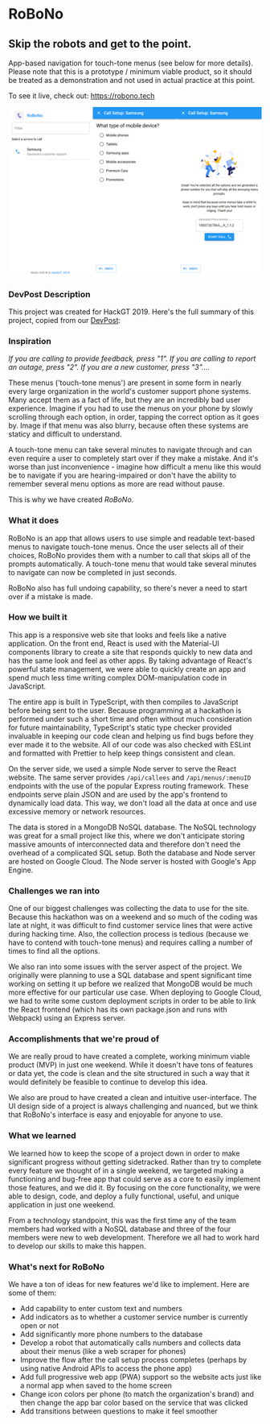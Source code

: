 # RoBoNo

## Skip the robots and get to the point.

App-based navigation for touch-tone menus (see below for more details). Please note that this is a prototype / minimum viable product, so it should be treated as a demonstration and not used in actual practice at this point.

To see it live, check out:
https://robono.tech

![](screenshots.png)

### DevPost Description

This project was created for HackGT 2019. Here's the full summary of this project, copied from our [DevPost](https://devpost.com/software/robono):

### Inspiration

_If you are calling to provide feedback, press "1". If you are calling to report an outage, press "2". If you are a new customer, press "3"...._

These menus ('touch-tone menus') are present in some form in nearly every large organization in the world's customer support phone systems. Many accept them as a fact of life, but they are an incredibly bad user experience. Imagine if you had to use the menus on your phone by slowly scrolling through each option, in order, tapping the correct option as it goes by. Image if that menu was also blurry, because often these systems are staticy and difficult to understand.

A touch-tone menu can take several minutes to navigate through and can even require a user to completely start over if they make a mistake. And it's worse than just inconvenience - imagine how difficult a menu like this would be to navigate if you are hearing-impaired or don't have the ability to remember several menu options as more are read without pause.

This is why we have created _RoBoNo_.

### What it does

RoBoNo is an app that allows users to use simple and readable text-based menus to navigate touch-tone menus. Once the user selects all of their choices, RoBoNo provides them with a number to call that skips all of the prompts automatically. A touch-tone menu that would take several minutes to navigate can now be completed in just seconds.

RoBoNo also has full undoing capability, so there's never a need to start over if a mistake is made.

### How we built it

This app is a responsive web site that looks and feels like a native application. On the front end, React is used with the Material-UI components library to create a site that responds quickly to new data and has the same look and feel as other apps. By taking advantage of React's powerful state management, we were able to quickly create an app and spend much less time writing complex DOM-manipulation code in JavaScript. 

The entire app is built in TypeScript, with then compiles to JavaScript before being sent to the user. Because programming at a hackathon is performed under such a short time and often without much consideration for future maintainability, TypeScript's static type checker provided invaluable in keeping our code clean and helping us find bugs before they ever made it to the website. All of our code was also checked with ESLint and formatted with Prettier to help keep things consistent and clean.

On the server side, we used a simple Node server to serve the React website. The same server provides `/api/callees` and `/api/menus/:menuID` endpoints with the use of the popular Express routing framework. These endpoints serve plain JSON and are used by the app's frontend to dynamically load data. This way, we don't load all the data at once and use excessive memory or network resources.

The data is stored in a MongoDB NoSQL database. The NoSQL technology was great for a small project like this, where we don't anticipate storing massive amounts of interconnected data and therefore don't need the overhead of a complicated SQL setup. Both the database and Node server are hosted on Google Cloud. The Node server is hosted with Google's App Engine.

### Challenges we ran into

One of our biggest challenges was collecting the data to use for the site. Because this hackathon was on a weekend and so much of the coding was late at night, it was difficult to find customer service lines that were active during hacking time. Also, the collection process is tedious (because we have to contend with touch-tone menus) and requires calling a number of times to find all the options.

We also ran into some issues with the server aspect of the project. We originally were planning to use a SQL database and spent significant time working on setting it up before we realized that MongoDB would be much more effective for our particular use case. When deploying to Google Cloud, we had to write some custom deployment scripts in order to be able to link the React frontend (which has its own package.json and runs with Webpack) using an Express server.

### Accomplishments that we're proud of

We are really proud to have created a complete, working minimum viable product (MVP) in just one weekend. While it doesn't have tons of features or data yet, the code is clean and the site structured in such a way that it would definitely be feasible to continue to develop this idea.

We also are proud to have created a clean and intuitive user-interface. The UI design side of a project is always challenging and nuanced, but we think that RoBoNo's interface is easy and enjoyable for anyone to use.

### What we learned

We learned how to keep the scope of a project down in order to make significant progress without getting sidetracked. Rather than try to complete every feature we thought of in a single weekend, we targeted making a functioning and bug-free app that could serve as a core to easily implement those features, and we did it. By focusing on the core functionality, we were able to design, code, and deploy a fully functional, useful, and unique application in just one weekend.

From a technology standpoint, this was the first time any of the team members had worked with a NoSQL database and three of the four members were new to web development. Therefore we all had to work hard to develop our skills to make this happen.

### What's next for RoBoNo

We have a ton of ideas for new features we'd like to implement. Here are some of them:
* Add capability to enter custom text and numbers
* Add indicators as to whether a customer service number is currently open or not
* Add significantly more phone numbers to the database
* Develop a robot that automatically calls numbers and collects data about their menus (like a web scraper for phones)
* Improve the flow after the call setup process completes (perhaps by using native Android APIs to access the phone app)
* Add full progressive web app (PWA) support so the website acts just like a normal app when saved to the home screen
* Change icon colors per phone (to match the organization's brand) and then change the app bar color based on the service that was clicked
* Add transitions between questions to make it feel smoother
